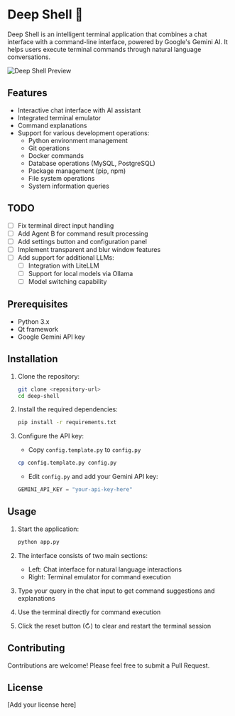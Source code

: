 # Deep Shell 🐚

Deep Shell is an intelligent terminal application that combines a chat interface with a command-line interface, powered by Google's Gemini AI. It helps users execute terminal commands through natural language conversations.



![Deep Shell Preview](https://github.com/gokul6350/dsh-shell/blob/main/screen_shots/Screenshot%202024-12-30%20154936.png?raw=true)

## Features

- Interactive chat interface with AI assistant
- Integrated terminal emulator 
- Command explanations
- Support for various development operations:
  - Python environment management
  - Git operations
  - Docker commands
  - Database operations (MySQL, PostgreSQL)
  - Package management (pip, npm)
  - File system operations
  - System information queries

## TODO

- [ ] Fix terminal direct input handling
- [ ] Add Agent B for command result processing
- [ ] Add settings button and configuration panel
- [ ] Implement transparent and blur window features
- [ ] Add support for additional LLMs:
  - [ ] Integration with LiteLLM
  - [ ] Support for local models via Ollama
  - [ ] Model switching capability

## Prerequisites

- Python 3.x
- Qt framework
- Google Gemini API key



## Installation

1. Clone the repository:
   ```bash
   git clone <repository-url>
   cd deep-shell
   ```

2. Install the required dependencies:
   ```bash
   pip install -r requirements.txt
   ```

3. Configure the API key:
   - Copy `config.template.py` to `config.py`
   ```bash
   cp config.template.py config.py
   ```
   - Edit `config.py` and add your Gemini API key:
   ```python
   GEMINI_API_KEY = "your-api-key-here"
   ```

## Usage

1. Start the application:
   ```bash
   python app.py
   ```

2. The interface consists of two main sections:
   - Left: Chat interface for natural language interactions
   - Right: Terminal emulator for command execution

3. Type your query in the chat input to get command suggestions and explanations

4. Use the terminal directly for command execution

5. Click the reset button (↻) to clear and restart the terminal session

## Contributing

Contributions are welcome! Please feel free to submit a Pull Request.

## License

[Add your license here] 

